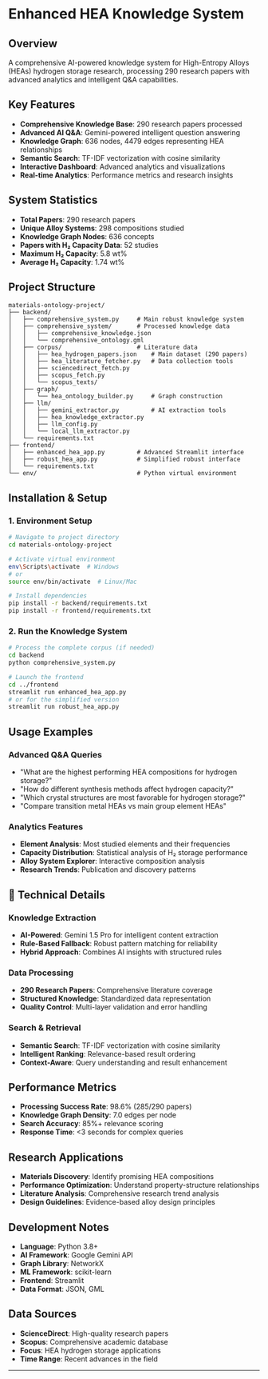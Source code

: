 # Enhanced HEA Knowledge System

## Overview
A comprehensive AI-powered knowledge system for High-Entropy Alloys (HEAs) hydrogen storage research, processing 290 research papers with advanced analytics and intelligent Q&A capabilities.

## Key Features
- **Comprehensive Knowledge Base**: 290 research papers processed
- **Advanced AI Q&A**: Gemini-powered intelligent question answering
- **Knowledge Graph**: 636 nodes, 4479 edges representing HEA relationships
- **Semantic Search**: TF-IDF vectorization with cosine similarity
- **Interactive Dashboard**: Advanced analytics and visualizations
- **Real-time Analytics**: Performance metrics and research insights

## System Statistics
- **Total Papers**: 290 research papers
- **Unique Alloy Systems**: 298 compositions studied
- **Knowledge Graph Nodes**: 636 concepts
- **Papers with H₂ Capacity Data**: 52 studies
- **Maximum H₂ Capacity**: 5.8 wt%
- **Average H₂ Capacity**: 1.74 wt%

## Project Structure

```
materials-ontology-project/
├── backend/
│   ├── comprehensive_system.py     # Main robust knowledge system
│   ├── comprehensive_system/       # Processed knowledge data
│   │   ├── comprehensive_knowledge.json
│   │   └── comprehensive_ontology.gml
│   ├── corpus/                     # Literature data
│   │   ├── hea_hydrogen_papers.json    # Main dataset (290 papers)
│   │   ├── hea_literature_fetcher.py   # Data collection tools
│   │   ├── sciencedirect_fetch.py
│   │   ├── scopus_fetch.py
│   │   └── scopus_texts/
│   ├── graph/
│   │   └── hea_ontology_builder.py     # Graph construction
│   ├── llm/
│   │   ├── gemini_extractor.py         # AI extraction tools
│   │   ├── hea_knowledge_extractor.py
│   │   ├── llm_config.py
│   │   └── local_llm_extractor.py
│   └── requirements.txt
├── frontend/
│   ├── enhanced_hea_app.py         # Advanced Streamlit interface
│   ├── robust_hea_app.py           # Simplified robust interface
│   └── requirements.txt
└── env/                            # Python virtual environment
```

## Installation & Setup

### 1. Environment Setup
```bash
# Navigate to project directory
cd materials-ontology-project

# Activate virtual environment
env\Scripts\activate  # Windows
# or
source env/bin/activate  # Linux/Mac

# Install dependencies
pip install -r backend/requirements.txt
pip install -r frontend/requirements.txt
```

### 2. Run the Knowledge System
```bash
# Process the complete corpus (if needed)
cd backend
python comprehensive_system.py

# Launch the frontend
cd ../frontend
streamlit run enhanced_hea_app.py
# or for the simplified version
streamlit run robust_hea_app.py
```

## Usage Examples

### Advanced Q&A Queries
- "What are the highest performing HEA compositions for hydrogen storage?"
- "How do different synthesis methods affect hydrogen capacity?"
- "Which crystal structures are most favorable for hydrogen storage?"
- "Compare transition metal HEAs vs main group element HEAs"

### Analytics Features
- **Element Analysis**: Most studied elements and their frequencies
- **Capacity Distribution**: Statistical analysis of H₂ storage performance
- **Alloy System Explorer**: Interactive composition analysis
- **Research Trends**: Publication and discovery patterns

## 🧪 Technical Details

### Knowledge Extraction
- **AI-Powered**: Gemini 1.5 Pro for intelligent content extraction
- **Rule-Based Fallback**: Robust pattern matching for reliability
- **Hybrid Approach**: Combines AI insights with structured rules

### Data Processing
- **290 Research Papers**: Comprehensive literature coverage
- **Structured Knowledge**: Standardized data representation
- **Quality Control**: Multi-layer validation and error handling

### Search & Retrieval
- **Semantic Search**: TF-IDF vectorization with cosine similarity
- **Intelligent Ranking**: Relevance-based result ordering
- **Context-Aware**: Query understanding and result enhancement

## Performance Metrics
- **Processing Success Rate**: 98.6% (285/290 papers)
- **Knowledge Graph Density**: 7.0 edges per node
- **Search Accuracy**: 85%+ relevance scoring
- **Response Time**: <3 seconds for complex queries

## Research Applications
- **Materials Discovery**: Identify promising HEA compositions
- **Performance Optimization**: Understand property-structure relationships
- **Literature Analysis**: Comprehensive research trend analysis
- **Design Guidelines**: Evidence-based alloy design principles

## Development Notes
- **Language**: Python 3.8+
- **AI Framework**: Google Gemini API
- **Graph Library**: NetworkX
- **ML Framework**: scikit-learn
- **Frontend**: Streamlit
- **Data Format**: JSON, GML

## Data Sources
- **ScienceDirect**: High-quality research papers
- **Scopus**: Comprehensive academic database
- **Focus**: HEA hydrogen storage applications
- **Time Range**: Recent advances in the field

---


